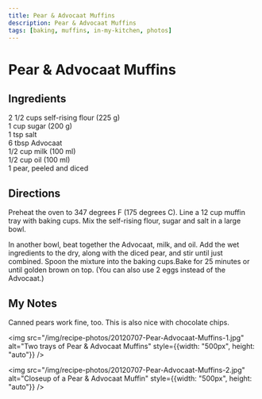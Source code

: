 ```yaml
---
title: Pear & Advocaat Muffins
description: Pear & Advocaat Muffins
tags: [baking, muffins, in-my-kitchen, photos]
---
```


# Pear & Advocaat Muffins

## Ingredients
2 1/2 cups self-rising flour (225 g)  
1 cup sugar (200 g)  
1 tsp salt  
6 tbsp Advocaat  
1/2 cup milk (100 ml)  
1/2 cup oil (100 ml)  
1 pear, peeled and diced

## Directions
Preheat the oven to 347 degrees F (175 degrees C). Line a 12 cup muffin tray with baking cups. Mix the self-rising flour, sugar and salt in a large bowl.

In another bowl, beat together the Advocaat, milk, and oil. Add the wet ingredients to the dry, along with the diced pear, and stir until just combined. Spoon the mixture into the baking cups.Bake for 25 minutes or until golden brown on top. (You can also use 2 eggs instead of the Advocaat.)

## My Notes
Canned pears work fine, too. This is also nice with chocolate chips.

<img src="/img/recipe-photos/20120707-Pear-Advocaat-Muffins-1.jpg" alt="Two trays of Pear & Advocaat Muffins" style={{width: "500px", height: "auto"}} />

<img src="/img/recipe-photos/20120707-Pear-Advocaat-Muffins-2.jpg" alt="Closeup of a Pear & Advocaat Muffin" style={{width: "500px", height: "auto"}} />